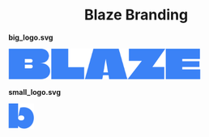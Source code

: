 <div align="center">
    <h1>Blaze Branding</h1>
</div>

**big_logo.svg**

<img src="./big_logo.svg" height="60">

<br />

**small_logo.svg**

<img src="./small_logo.svg" width="50" height="50">
